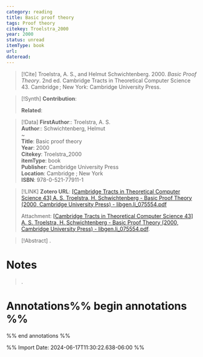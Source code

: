 ```yaml
---
category: reading
title: Basic proof theory
tags: Proof theory
citekey: Troelstra_2000
year: 2000
status: unread
itemType: book
url: 
dateread:
---
```


> [!Cite]
> Troelstra, A. S., and Helmut Schwichtenberg. 2000. _Basic Proof Theory_. 2nd ed. Cambridge Tracts in Theoretical Computer Science 43. Cambridge ; New York: Cambridge University Press.

>[!Synth]
>**Contribution**: 
>
>**Related**: 
>

>[!Data]
> **FirstAuthor**:: Troelstra, A. S.  
> **Author**:: Schwichtenberg, Helmut  
~    
> **Title**: Basic proof theory  
> **Year**: 2000   
> **Citekey**: Troelstra_2000  
> **itemType**: book  
> **Publisher**: Cambridge University Press  
> **Location**: Cambridge ; New York  
> **ISBN**: 978-0-521-77911-1    

> [!LINK] 
>**Zotero URL**: [[Cambridge Tracts in Theoretical Computer Science 43] A. S. Troelstra, H. Schwichtenberg - Basic Proof Theory (2000, Cambridge University Press) - libgen.li_075554.pdf](zotero://select/library/items/FPD6MSTH)  
>
>  Attachment: [[Cambridge Tracts in Theoretical Computer Science 43] A. S. Troelstra, H. Schwichtenberg - Basic Proof Theory (2000, Cambridge University Press) - libgen.li_075554.pdf](file:///home/jpyamamoto/Zotero/storage/FPD6MSTH/[Cambridge%20Tracts%20in%20Theoretical%20Computer%20Science%2043]%20A.%20S.%20Troelstra,%20H.%20Schwichtenberg%20-%20Basic%20Proof%20Theory%20(2000,%20Cambridge%20University%20Press)%20-%20libgen.li_075554.pdf).



> [!Abstract]
>.
> 
# Notes
>.


# Annotations%% begin annotations %%


%% end annotations %%

%% Import Date: 2024-06-17T11:30:22.638-06:00 %%
